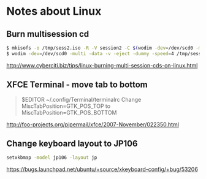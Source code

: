 # Notes about Linux

## Burn multisession cd
```bash
$ mkisofs -o /tmp/sess2.iso -R -V session2 -C $(wodim -dev=/dev/scd0 -msinfo) -M /dev/scd0 ~/Music
$ wodim -dev=/dev/scd0 -multi -data -v -eject -dummy -speed=4 /tmp/sess2.iso
```
http://www.cyberciti.biz/tips/linux-burning-multi-session-cds-on-linux.html

## XFCE Terminal - move tab to bottom
> $EDITOR ~/.config/Terminal/terminalrc
> Change
>     MiscTabPosition=GTK_POS_TOP
> to
>     MiscTabPosition=GTK_POS_BOTTOM

http://foo-projects.org/pipermail/xfce/2007-November/022350.html

## Change keyboard layout to JP106

```bash
setxkbmap -model jp106 -layout jp
```
https://bugs.launchpad.net/ubuntu/+source/xkeyboard-config/+bug/53206